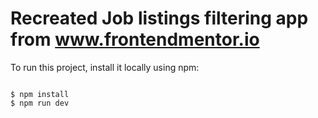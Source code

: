 # Recreated Job listings filtering app from www.frontendmentor.io

To run this project, install it locally using npm:

```

$ npm install
$ npm run dev
```

